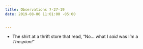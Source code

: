 ```yaml
---
title: Observations 7-27-19
date: 2019-08-06 11:01:00 -05:00


---
```


- The shirt at a thrift store that read, “No… what I *said* was I’m a *Thespian!*”